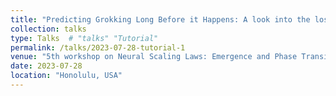 ```yaml
---
title: "Predicting Grokking Long Before it Happens: A look into the loss landscape of models which grok"
collection: talks
type: Talks  # "talks" "Tutorial"
permalink: /talks/2023-07-28-tutorial-1
venue: "5th workshop on Neural Scaling Laws: Emergence and Phase Transitions, Co-located with ICML 2023"
date: 2023-07-28
location: "Honolulu, USA"
---
```

